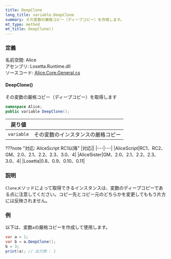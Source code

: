```yaml
---
title: DeepClone
long_title: variable.DeepClone
summary: その変数の厳格コピー（ディープコピー）を作成します。
mt_type: method
mt_title: DeepClone()
---
```


### 定義
名前空間: Alice<br/>
アセンブリ: Losetta.Runtime.dll<br/>
ソースコード: [Alice.Core.General.cs](https://github.com/WSOFT-Project/Losetta/blob/master/Losetta.Runtime/Core/Extension/Alice.Core.General.cs)

#### DeepClone()

その変数の厳格コピー（ディープコピー）を取得します

```cs title="AliceScript"
namespace Alice;
public variable DeepClone();
```

|戻り値| |
|-|-|
|`variable`| その変数のインスタンスの厳格コピー|

???note "対応: AliceScript RC1以降"
    |対応||
    |---|---|
    |AliceScript|RC1、RC2、GM、2.0、2.1、2.2、2.3、3.0、4|
    |AliceSister|GM、2.0、2.1、2.2、2.3、3.0、4|
    |Losetta|0.8、0.9、0.10、0.11|

### 説明
`Clone`メソッドによって取得できるインスタンスは、変数のディープコピーである点に注意してください。コピー先とコピー元のどちらかを変更してももう片方には反映されません。

### 例
以下は、変数`a`の厳格コピーを作成して使用します。

```cs title="AliceScript"
var a = 1;
var b = a.DeepClone();
b = 3;
print(a); // 出力例 : 1
```
